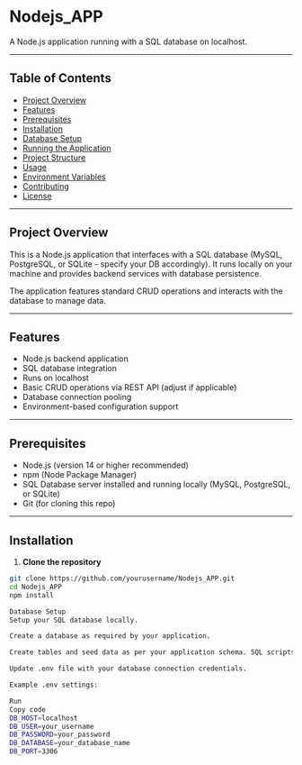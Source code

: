 # Nodejs_APP

A Node.js application running with a SQL database on localhost.

---

## Table of Contents
- [Project Overview](#project-overview)
- [Features](#features)
- [Prerequisites](#prerequisites)
- [Installation](#installation)
- [Database Setup](#database-setup)
- [Running the Application](#running-the-application)
- [Project Structure](#project-structure)
- [Usage](#usage)
- [Environment Variables](#environment-variables)
- [Contributing](#contributing)
- [License](#license)

---

## Project Overview

This is a Node.js application that interfaces with a SQL database (MySQL, PostgreSQL, or SQLite - specify your DB accordingly). It runs locally on your machine and provides backend services with database persistence.

The application features standard CRUD operations and interacts with the database to manage data.

---

## Features

- Node.js backend application
- SQL database integration
- Runs on localhost
- Basic CRUD operations via REST API (adjust if applicable)
- Database connection pooling
- Environment-based configuration support

---

## Prerequisites

- Node.js (version 14 or higher recommended)
- npm (Node Package Manager)
- SQL Database server installed and running locally (MySQL, PostgreSQL, or SQLite)
- Git (for cloning this repo)

---

## Installation

1. **Clone the repository**

```bash
git clone https://github.com/yourusername/Nodejs_APP.git
cd Nodejs_APP
npm install

Database Setup
Setup your SQL database locally.

Create a database as required by your application.

Create tables and seed data as per your application schema. SQL scripts should be located in the /db directory (Adjust if applicable).

Update .env file with your database connection credentials.

Example .env settings:

Run
Copy code
DB_HOST=localhost
DB_USER=your_username
DB_PASSWORD=your_password
DB_DATABASE=your_database_name
DB_PORT=3306
